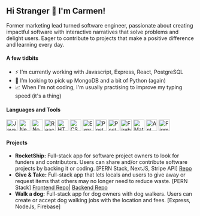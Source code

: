 ## Hi Stranger 👋 I'm Carmen!

Former marketing lead turned software engineer, passionate about creating impactful software with interactive narratives that solve problems and delight users. Eager to contribute to projects that make a positive difference and learning every day.

#### A few tidbits
- ⚡ I’m currently working with Javascript, Express, React, PostgreSQL
- 🌱 I’m looking to pick up MongoDB and a bit of Python (again)
- 📈 When I'm not coding, I'm usually practising to improve my typing speed (it's a thing)


#### Languages and Tools 
<div >

  [<img width="30" src="https://user-images.githubusercontent.com/25181517/117447155-6a868a00-af3d-11eb-9cfe-245df15c9f3f.png" alt="JavaScript" title="JavaScript"/>](https://developer.mozilla.org/en-US/docs/Web/JavaScript)
  [	<img width="30" src="https://github.com/marwin1991/profile-technology-icons/assets/136815194/5f8c622c-c217-4649-b0a9-7e0ee24bd704" alt="Next.js" title="Next.js"/>](https://nextjs.org)
  [	<img width="30" src="https://user-images.githubusercontent.com/25181517/183568594-85e280a7-0d7e-4d1a-9028-c8c2209e073c.png" alt="Node.js" title="Node.js"/>](https://nodejs.org)
[	<img width="30" src="https://user-images.githubusercontent.com/25181517/183897015-94a058a6-b86e-4e42-a37f-bf92061753e5.png" alt="React" title="React"/>](https://react.dev/)
[	<img width="30" src="https://user-images.githubusercontent.com/25181517/192158954-f88b5814-d510-4564-b285-dff7d6400dad.png" alt="HTML" title="HTML"/>](https://developer.mozilla.org/en-US/docs/Glossary/HTML5)
[<img width="30" src="https://user-images.githubusercontent.com/25181517/183898674-75a4a1b1-f960-4ea9-abcb-637170a00a75.png" alt="CSS" title="CSS"/>](https://developer.mozilla.org/en-US/docs/Web/CSS) 
[	<img width="30" src="https://user-images.githubusercontent.com/25181517/183859966-a3462d8d-1bc7-4880-b353-e2cbed900ed6.png" alt="Express" title="Express"/>](https://expressjs.com/)
[	<img width="30" src="https://user-images.githubusercontent.com/25181517/117208740-bfb78400-adf5-11eb-97bb-09072b6bedfc.png" alt="PostgreSQL" title="PostgreSQL"/>](https://www.postgresql.org/)
[	<img width="30" src="https://user-images.githubusercontent.com/25181517/192109061-e138ca71-337c-4019-8d42-4792fdaa7128.png" alt="Postman" title="Postman"/>](https://www.postman.com/)
[	<img width="30" src="https://user-images.githubusercontent.com/25181517/189716855-2c69ca7a-5149-4647-936d-780610911353.png" alt="Firebase" title="Firebase"/>](https://firebase.google.com/)
[	<img width="30" src="https://user-images.githubusercontent.com/25181517/189716630-fe6c084c-6c66-43af-aa49-64c8aea4a5c2.png" alt="Material UI" title="Material UI"/>](https://mui.com/)
[	<img width="30" src="https://user-images.githubusercontent.com/25181517/190887795-99cb0921-e57f-430b-a111-e165deedaa36.png" alt="Ant Design" title="Ant Design"/>](https://ant.design/)
[	<img width="30" src="https://user-images.githubusercontent.com/25181517/189715289-df3ee512-6eca-463f-a0f4-c10d94a06b2f.png" alt="Figma" title="Figma"/>](https://www.figma.com/)
</div>

#### Projects
- **RocketShip:** Full-stack app for software project owners to look for funders and contributors. Users can share and/or contribute software projects by backing it or coding. [PERN Stack, NextJS, Stripe API] [Repo](https://github.com/Boxyboxy/rocketship)
- **Give & Take:** Full-stack app that lets locals and users to give away or request items that others may no longer need to reduce waste. [PERN Stack] [Frontend Repo](https://github.com/Cljwen/GT-Project3-Frontend)| [Backend Repo](https://github.com/Cljwen/GT-Project3-Backend)
- **Walk a dog:** Full-stack app for dog owners with dog walkers. Users can create or accept dog walking jobs with the location and fees. [Express, NodeJs, Firebase] 
 

<!--
**Cljwen/Cljwen** is a ✨ _special_ ✨ repository because its `README.md` (this file) appears on your GitHub profile.

Here are some ideas to get you started:

- 🔭 I’m currently working on ...
- 🌱 I’m currently learning ...
- 👯 I’m looking to collaborate on ...
- 🤔 I’m looking for help with ...
- 💬 Ask me about ...
- 📫 How to reach me: ...
- 😄 Pronouns: ...
- ⚡ Fun fact: ...
-->

